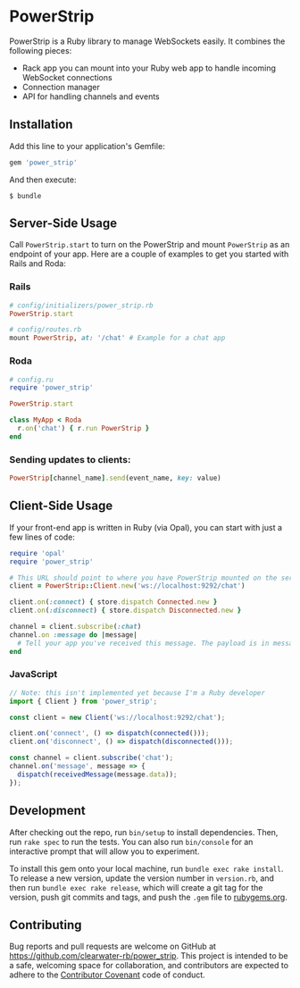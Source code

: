 # PowerStrip

PowerStrip is a Ruby library to manage WebSockets easily. It combines the following pieces:

- Rack app you can mount into your Ruby web app to handle incoming WebSocket connections
- Connection manager
- API for handling channels and events

## Installation

Add this line to your application's Gemfile:

```ruby
gem 'power_strip'
```

And then execute:

    $ bundle

## Server-Side Usage

Call `PowerStrip.start` to turn on the PowerStrip and mount `PowerStrip` as an endpoint of your app. Here are a couple of examples to get you started with Rails and Roda:

### Rails

```ruby
# config/initializers/power_strip.rb
PowerStrip.start

# config/routes.rb
mount PowerStrip, at: '/chat' # Example for a chat app
```

### Roda

```ruby
# config.ru
require 'power_strip'

PowerStrip.start

class MyApp < Roda
  r.on('chat') { r.run PowerStrip }
end
```

### Sending updates to clients:

```ruby
PowerStrip[channel_name].send(event_name, key: value)
```

## Client-Side Usage

If your front-end app is written in Ruby (via Opal), you can start with just a few lines of code:

```ruby
require 'opal'
require 'power_strip'

# This URL should point to where you have PowerStrip mounted on the server
client = PowerStrip::Client.new('ws://localhost:9292/chat')

client.on(:connect) { store.dispatch Connected.new }
client.on(:disconnect) { store.dispatch Disconnected.new }

channel = client.subscribe(:chat)
channel.on :message do |message|
  # Tell your app you've received this message. The payload is in message.data.
end
```

### JavaScript

```javascript
// Note: this isn't implemented yet because I'm a Ruby developer
import { Client } from 'power_strip';

const client = new Client('ws://localhost:9292/chat');

client.on('connect', () => dispatch(connected()));
client.on('disconnect', () => dispatch(disconnected()));

const channel = client.subscribe('chat');
channel.on('message', message => {
  dispatch(receivedMessage(message.data));
});
```

## Development

After checking out the repo, run `bin/setup` to install dependencies. Then, run `rake spec` to run the tests. You can also run `bin/console` for an interactive prompt that will allow you to experiment.

To install this gem onto your local machine, run `bundle exec rake install`. To release a new version, update the version number in `version.rb`, and then run `bundle exec rake release`, which will create a git tag for the version, push git commits and tags, and push the `.gem` file to [rubygems.org](https://rubygems.org).

## Contributing

Bug reports and pull requests are welcome on GitHub at https://github.com/clearwater-rb/power_strip. This project is intended to be a safe, welcoming space for collaboration, and contributors are expected to adhere to the [Contributor Covenant](http://contributor-covenant.org) code of conduct.
